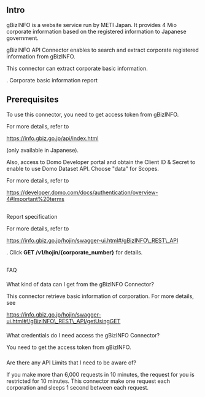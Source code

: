

Intro
-------

gBizINFO is a website service run by METI Japan. It provides 4 Mio corporate information based on the registered information to Japanese government.


 gBizINFO API Connector enables to search and extract corporate registered information from gBizINFO.


 This connector can extract corporate basic information.

. Corporate basic information report

Prerequisites
---------------

To use this connector, you need to get access token from gBizINFO.


 For more details, refer to

https://info.gbiz.go.jp/api/index.html

(only available in Japanese).


 Also, access to Domo Developer portal and obtain the Client ID & Secret to enable to use Domo Dataset API. Choose "data" for Scopes.


 For more details, refer to

https://developer.domo.com/docs/authentication/overview-4#Important%20terms

##
 Report specification

For more details, refer to

https://info.gbiz.go.jp/hojin/swagger-ui.html#/gBizINFO\_REST\_API

. Click
 **GET /v1/hojin/{corporate\_number}**
 for details.

##
 FAQ


####
 What kind of data can I get from the gBizINFO Connector?

This connector retrieve basic information of corporation. For more details, see

https://info.gbiz.go.jp/hojin/swagger-ui.html#!/gBizINFO\_REST\_API/getUsingGET


####
 What credentials do I need access the gBizINFO Connector?

You need to get the access token from gBizINFO.

###
 Are there any API Limits that I need to be aware of?

If you make more than 6,000 requests in 10 minutes, the request for you is restricted for 10 minutes. This connector make one request each corporation and sleeps 1 second between each request.

